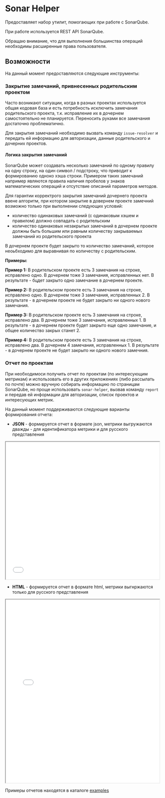 # Sonar Helper

Предоставляет набор утилит, помогающих при работе с SonarQube.

При работе используется REST API SonarQube.

Обращаю внимание, что для выполнения большинства операций необходимы расширенные права пользователя.

## Возможности

На данный момент предоставляются следующие инструменты:

### Закрытие замечаний, привнесенных родительским проектом

Часто возникают ситуации, когда в разных проектах используется общая кодовая база и есть потребность исключить замечания родительского проекта, т.к. исправление их в дочернем самостоятельно не планируется. Переносить руками все замечания достаточно проблематично.

Для закрытия замечаний необходимо вызвать команду `issue-resolver` и передать ей информацию для авторизации, данные родительского и дочерних проектов.

#### Логика закрытия замечаний

SonarQube может создавать несколько замечаний по одному правилу на одну строку, на один символ / подстроку, что приводит к формированию одноко хэша строки. Примером таких замечаний например являются правила наличия пробелов у знаков математических операций и отсутствие описаний параметров методов.

Для гарантии корректрого закрытия замечаний дочернего проекта ввене алгоритм, при котором закрытие в довернем проекте замечний возможно только при выполнении следующих условий:

- количество одинаковых замечаний (с одинаковым хэшем и правилом) должно совпадать с родительским
- количество одинаковых незакрытых замечаний в дочернем проекте должны быть большим или равным количеству закрываемых замечаний из родительского проекта

В дочернем проекте будет закрыто то количество замечаний, которое неоьбходимо для выравнивая по количеству с родительским.

**Примеры:**

**Пример 1:** В родительском проекте есть 3 замечания на строке, исправлено одно. В дочернем тоже 3 замечания, исправленных нет. В результате - бцдет закрыто одно замечание в дочернем проекте.

**Пример 2:** В родительском проекте есть 3 замечания на строке, исправлено одно. В дочернем тоже 3 замечания, исправленных 2. В результате - в дочернем проекте не будет закрыто ни одного нового замечания.

**Пример 3:** В родительском проекте есть 3 замечания на строке, исправлено два. В дочернем тоже 3 замечания, исправленных 1. В результате - в дочернем проекте будет закрыто еще одно замечание, и общее количество закрых станет 2.

**Пример 4:** В родительском проекте есть 3 замечания на строке, исправлено два. В дочернем 4 замечания, исправленных 1. В результате - в дочернем проекте не будет закрыто ни одного нового замечния.

### Отчет по проектам

При необходимоси получить отчет по проектам (по интересующим метрикам) и использовать его в других приложениях (либо рассылать по почте) можно вручную собирать информацию по страницам SonarQube, но проще использовать `sonar-helper`, вызвав команду `report` и передав ей информации для авторизации, список проектов и интересующих метрик.

На данный момент поддерживаются следующие варианты формирования отчета:

- **JSON** - формируется отчет в формате json, метрики выгружаются дважды - для идентификатора метрики и для русского представления
<iframe src="examples/example-report.json" width=100% height=450px></iframe>

- **HTML** - формируется отчет в формате html, метрики выгнржаются только для русского представления
<iframe src="examples/example-report.html" width=100% height=600px></iframe>

Примеры отчетов находятся в каталоге [examples](examples)
